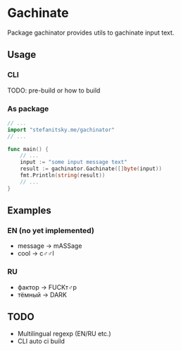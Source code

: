 # Gachinate

Package gachinator provides utils to gachinate input text.

## Usage

### CLI

TODO: pre-build or how to build

### As package

```go
// ...
import "stefanitsky.me/gachinator"
// ...

func main() {
    // ...
    input := "some input message text"
    result := gachinator.Gachinate([]byte(input))
    fmt.Println(string(result))
    // ...
}
```

## Examples

### EN (no yet implemented)

* message -> mASSage
* cool -> c♂♂l

### RU

* фактор -> FUCKт♂р
* тёмный -> DARK

## TODO

* Multilingual regexp (EN/RU etc.)
* CLI auto ci build
